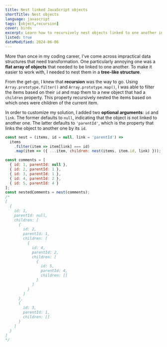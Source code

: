 ```yaml
---
title: Nest linked JavaScript objects
shortTitle: Nest objects
language: javascript
tags: [object,recursion]
cover: birds
excerpt: Learn how to recursively nest objects linked to one another in a flat array.
listed: true
dateModified: 2024-06-06
---
```


More than once in my coding career, I've come across impractical data structures that need transformation. One particularly annoying one was a **flat array of objects** that needed to be linked to one another. To make it easier to work with, I needed to nest them in a **tree-like structure**.

From the get-go, I knew that **recursion** was the way to go. Using `Array.prototype.filter()` and `Array.prototype.map()`, I was able to filter the items based on their `id` and map them to a new object that had a `children` property. This property recursively nested the items based on which ones were children of the current item.

In order to customize my solution, I added two **optional arguments**: `id` and `link`. The former defaults to `null`, indicating that the object is not linked to another one. The latter defaults to `'parentId'`, which is the property that links the object to another one by its `id`.

```js
const nest = (items, id = null, link = 'parentId') =>
  items
    .filter(item => item[link] === id)
    .map(item => ({ ...item, children: nest(items, item.id, link) }));

const comments = [
  { id: 1, parentId: null },
  { id: 2, parentId: 1 },
  { id: 3, parentId: 1 },
  { id: 4, parentId: 2 },
  { id: 5, parentId: 4 }
];
const nestedComments = nest(comments);
/*
[
  {
    id: 1,
    parentId: null,
    children: [
      {
        id: 2,
        parentId: 1,
        children: [
          {
            id: 4,
            parentId: 2,
            children: [
              {
                id: 5,
                parentId: 4,
                children: []
              }
            ]
          }
        ]
      },
      {
        id: 3,
        parentId: 1,
        children: []
      }
    ]
  }
]
*/
```
